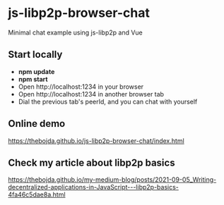 # js-libp2p-browser-chat

Minimal chat example using js-libp2p and Vue

## Start locally 
- **npm update**
- **npm start**
- Open http://localhost:1234 in your browser
- Open http://localhost:1234 in another browser tab
- Dial the previous tab's peerId, and you can chat with yourself

## Online demo
https://thebojda.github.io/js-libp2p-browser-chat/index.html

## Check my article about libp2p basics
https://thebojda.github.io/my-medium-blog/posts/2021-09-05_Writing-decentralized-applications-in-JavaScript---libp2p-basics-4fa46c5dae8a.html
